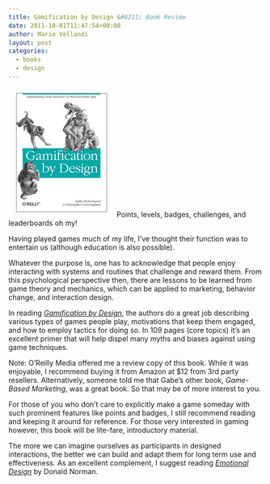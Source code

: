 ```yaml
---
title: Gamification by Design &#8211; Book Review
date: 2011-10-01T11:47:54+00:00
author: Mario Vellandi
layout: post
categories:
  - books
  - design
---
```

<img class="alignleft size-full wp-image-7271" style="margin: 10px 15px;" src="../wp-content/uploads/2011/10/gamification-by-design-book-review.gif" alt="gamification-by-design-book-review" width="180" height="236" /> Points, levels, badges, challenges, and leaderboards oh my!

Having played games much of my life, I&#8217;ve thought their function was to entertain us (although education is also possible).

Whatever the purpose is, one has to acknowledge that people enjoy interacting with systems and routines that challenge and reward them. From this psychological perspective then, there are lessons to be learned from game theory and mechanics, which can be applied to marketing, behavior change, and interaction design.

In reading [_Gamification by Design_](http://www.amazon.com/gp/product/1449397670/ref=as_li_ss_tl?ie=UTF8&tag=melodinmarke-20&linkCode=as2&camp=217145&creative=399373&creativeASIN=1449397670), the authors do a great job describing various types of games people play, motivations that keep them engaged, and how to employ tactics for doing so. In 109 pages (core topics) it&#8217;s an excellent primer that will help dispel many myths and biases against using game techniques.

Note: O&#8217;Reilly Media offered me a review copy of this book. While it was enjoyable, I recommend buying it from Amazon at $12 from 3rd party resellers. Alternatively, someone told me that Gabe&#8217;s other book, _Game-Based Marketing_, was a great book. So that may be of more interest to you.

For those of you who don&#8217;t care to explicitly make a game someday with such prominent features like points and badges, I still recommend reading and keeping it around for reference. For those very interested in gaming however, this book will be lite-fare, introductory material.

The more we can imagine ourselves as participants in designed interactions, the better we can build and adapt them for long term use and effectiveness. As an excellent complement, I suggest reading [_Emotional Design_](http://www.amazon.com/gp/product/0465051367/ref=as_li_ss_tl?ie=UTF8&tag=melodinmarke-20&linkCode=as2&camp=217145&creative=399369&creativeASIN=0465051367) by Donald Norman.
